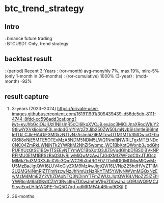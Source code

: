 # btc_trend_strategy

## Intro
: binance future trading  
: BTCUSDT Only, trend strategy  

## backtest result
: (period) Recent 3-Years
: (ror-month) avg-monyhly 7%, max:19%, min:-5%(only 1-month in 36-months)
: (ror-cumulative) 1000% (3-year)
: (mdd-month) -92%

## result capture
1. 3-years
(2023~2024)
https://private-user-images.githubusercontent.com/161911991/309439439-d56dc5db-8111-4744-8fdd-cc596add3caf.png?jwt=eyJhbGciOiJIUzI1NiIsInR5cCI6IkpXVCJ9.eyJpc3MiOiJnaXRodWIuY29tIiwiYXVkIjoicmF3LmdpdGh1YnVzZXJjb250ZW50LmNvbSIsImtleSI6ImtleTUiLCJleHAiOjE3MDkzNTIyNzAsIm5iZiI6MTcwOTM1MTk3MCwicGF0aCI6Ii8xNjE5MTE5OTEvMzA5NDM5NDM5LWQ1NmRjNWRiLTgxMTEtNDc0NC04ZmRkLWNjNTk2YWRkM2NhZi5wbmc_WC1BbXotQWxnb3JpdGhtPUFXUzQtSE1BQy1TSEEyNTYmWC1BbXotQ3JlZGVudGlhbD1BS0lBVkNPRFlMU0E1M1BRSzRaQSUyRjIwMjQwMzAyJTJGdXMtZWFzdC0xJTJGczMlMkZhd3M0X3JlcXVlc3QmWC1BbXotRGF0ZT0yMDI0MDMwMlQwMzU5MzBaJlgtQW16LUV4cGlyZXM9MzAwJlgtQW16LVNpZ25hdHVyZT1jM2U2MGNiNmRjZTFmNzcwNzJhNmUzNzRkYTM5YWIyNWVmMGQxNzEwMzM4MmE2Y2VhZDAxNTQ3NDlmYTFmZWUzJlgtQW16LVNpZ25lZEhlYWRlcnM9aG9zdCZhY3Rvcl9pZD0wJmtleV9pZD0wJnJlcG9faWQ9MCJ9.syiEpxLHIIpWQPE-1vQ5O7qd-odMKMFAb46tnu9GKjI
()

3. 36-months
